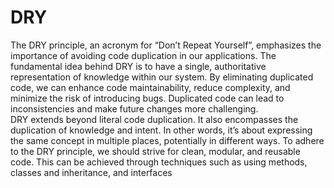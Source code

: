 # DRY
The DRY principle, an acronym for “Don’t Repeat Yourself”, emphasizes the importance of avoiding code duplication in our applications. The fundamental idea behind DRY is to have a single, authoritative representation of knowledge within our system. By eliminating duplicated code, we can enhance code maintainability, reduce complexity, and minimize the risk of introducing bugs. Duplicated code can lead to inconsistencies and make future changes more challenging.
<br />
DRY extends beyond literal code duplication. It also encompasses the duplication of knowledge and intent. In other words, it’s about expressing the same concept in multiple places, potentially in different ways. To adhere to the DRY principle, we should strive for clean, modular, and reusable code. This can be achieved through techniques such as using methods, classes and inheritance, and interfaces